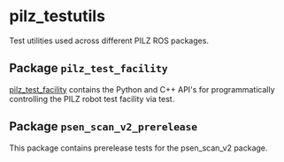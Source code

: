 # pilz_testutils
Test utilities used across different PILZ ROS packages.

## Package `pilz_test_facility`
[pilz_test_facility](pilz_test_facility/README.md) contains the Python and C++ API's for
programmatically controlling the PILZ robot test facility via test.

## Package `psen_scan_v2_prerelease`
This package contains prerelease tests for the psen_scan_v2 package.
